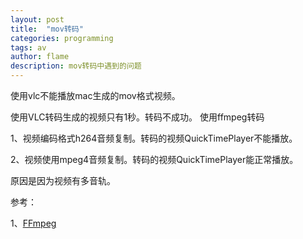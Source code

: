 ```yaml
---
layout: post
title:  "mov转码"
categories: programming
tags: av 
author: flame
description: mov转码中遇到的问题
---
```


使用vlc不能播放mac生成的mov格式视频。

使用VLC转码生成的视频只有1秒。转码不成功。
使用ffmpeg转码

1、视频编码格式h264音频复制。转码的视频QuickTimePlayer不能播放。

2、视频使用mpeg4音频复制。转码的视频QuickTimePlayer能正常播放。

原因是因为视频有多音轨。

参考：

1、[FFmpeg](http://ffmpeg.org/ffmpeg.html)
